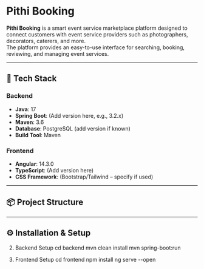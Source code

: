 # Pithi Booking

**Pithi Booking** is a smart event service marketplace platform designed to connect customers with event service providers such as photographers, decorators, caterers, and more.  
The platform provides an easy-to-use interface for searching, booking, reviewing, and managing event services.

---

## 🚀 Tech Stack

### Backend
- **Java**: 17
- **Spring Boot**: (Add version here, e.g., 3.2.x)
- **Maven**: 3.6
- **Database**: PostgreSQL (add version if known)
- **Build Tool**: Maven

### Frontend
- **Angular**: 14.3.0
- **TypeScript**: (Add version here)
- **CSS Framework**: (Bootstrap/Tailwind – specify if used)

---

## 📦 Project Structure

---

## ⚙️ Installation & Setup


2. Backend Setup
cd backend
mvn clean install
mvn spring-boot:run


3. Frontend Setup
cd frontend
npm install
ng serve --open
